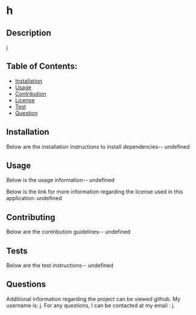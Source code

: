 
# h

## 

## Description 
j

## Table of Contents:
* [Installation](#installation)
* [Usage](#usage)
* [Contribution](#contributing)
* [License](#license)
* [Test](#tests)
* [Question](#question)

## Installation
Below are the installation instructions to install dependencies--
undefined

## Usage
Below is the usage information--
undefined


Below is the link for more information regarding the license used in this application:
undefined

## Contributing
Below are the contribution guidelines--
undefined

## Tests
Below are the test instructions--
undefined

## Questions
Additional information regarding the project can be viewed github. My username is: j. For any questions, I can be contacted at my email : j.
